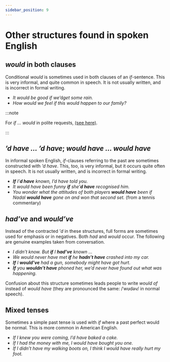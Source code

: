 ```yaml
---
sidebar_position: 9
---
```


# Other structures found in spoken English

## *would* in both clauses

Conditional *would* is sometimes used in both clauses of an *if*\-sentence. This is very informal, and quite common in speech. It is not usually written, and is incorrect in formal writing.

- *It *would* be good if we*’d*get some rain.*
- *How *would* we feel if this *would* happen to our family?*

:::note

For *if … would* in polite requests, [(see here)](./if-will#polite-requests-if-you-will-come-this-way-).

:::

## *’d have … ’d have*; *would have … would have*

In informal spoken English, *if*\-clauses referring to the past are sometimes constructed with *’d have*. This, too, is very informal, but it occurs quite often in speech. It is not usually written, and is incorrect in formal writing.

- ***If** I’**d have** known, I’d have told you.*
- *It would have been funny **if** she’**d have** recognised him.*
- *You wonder what the attitudes of both players **would have** been if Nadal **would have** gone on and won that second set.* (from a tennis commentary)

## *had’ve* and *would’ve*

Instead of the contracted ’*d* in these structures, full forms are sometimes used for emphasis or in negatives. Both *had* and *would* occur. The following are genuine examples taken from conversation.

- *I didn’t know. But **if** I **had’ve** known …*
- *We would never have met **if** he **hadn’t have** crashed into my car.*
- ***If** I **would’ve** had a gun, somebody might have got hurt.*
- ***If** you **wouldn’t have** phoned her, we’d never have found out what was happening.*

Confusion about this structure sometimes leads people to write *would of* instead of *would have* (they are pronounced the same: /ˈwʊdəv/ in normal speech).

## Mixed tenses

Sometimes a simple past tense is used with *if* where a past perfect would be normal. This is more common in American English.

- **If* I *knew* you were coming, I’d have baked a cake.*
- **If* I *had* the money with me, I would have bought you one.*
- **If* I *didn’t have* my walking boots on, I think I would have really hurt my foot.*

